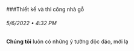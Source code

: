 ###Thiết kế và thi công nhà gỗ

###### 5/6/2022 &bull; 4:32 PM

**Chúng tôi** luôn có những ý tưởng độc đáo, mới lạ
